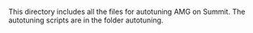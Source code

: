 This directory includes all the files for autotuning AMG on Summit. The autotuning scripts are in the folder autotuning.
